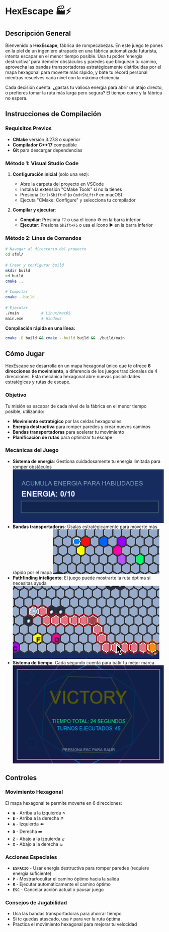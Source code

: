 # HexEscape 🏭⚡

## Descripción General

Bienvenido a **HexEscape**, fábrica de rompecabezas. En este juego te pones en la piel de un ingeniero atrapado en una fábrica automatizada futurista, intenta escapar en el menor tiempo posible. Usa tu poder 'energía destructiva' para demoler obstáculos y paredes que bloquean tu camino, aprovecha las bandas transportadoras estratégicamente distribuidas por el mapa hexagonal para moverte más rápido, y bate tu récord personal mientras resuelves cada nivel con la máxima eficiencia.

Cada decisión cuenta: ¿gastas tu valiosa energía para abrir un atajo directo, o prefieres tomar la ruta más larga pero segura? El tiempo corre y la fábrica no espera.

## Instrucciones de Compilación

### Requisitos Previos
- **CMake** versión 3.27.8 o superior
- **Compilador C++17** compatible
- **Git** para descargar dependencias

### Método 1: Visual Studio Code 

1. **Configuración inicial** (solo una vez):
   - Abre la carpeta del proyecto en VSCode
   - Instala la extensión "CMake Tools" si no la tienes
   - Presiona `Ctrl+Shift+P` (o `Cmd+Shift+P` en macOS)
   - Ejecuta "CMake: Configure" y selecciona tu compilador

2. **Compilar y ejecutar**:
   - **Compilar**: Presiona `F7` o usa el ícono ⚙️ en la barra inferior
   - **Ejecutar**: Presiona `Shift+F5` o usa el ícono ▶️ en la barra inferior

### Método 2: Línea de Comandos

```bash
# Navegar al directorio del proyecto
cd sfml/

# Crear y configurar build
mkdir build
cd build
cmake ..

# Compilar
cmake --build .

# Ejecutar
./main          # Linux/macOS
main.exe        # Windows
```

**Compilación rápida en una línea:**
```bash
cmake -B build && cmake --build build && ./build/main
```

## Cómo Jugar

HexEscape se desarrolla en un mapa hexagonal único que te ofrece **6 direcciones de movimiento**, a diferencia de los juegos tradicionales de 4 direcciones. Esta mecánica hexagonal abre nuevas posibilidades estratégicas y rutas de escape.

### Objetivo
Tu misión es escapar de cada nivel de la fábrica en el menor tiempo posible, utilizando:

- **Movimiento estratégico** por las celdas hexagonales
- **Energía destructiva** para romper paredes y crear nuevos caminos
- **Bandas transportadoras** para acelerar tu movimiento
- **Planificación de rutas** para optimizar tu escape

### Mecánicas del Juego
- **Sistema de energía**: Gestiona cuidadosamente tu energía limitada para romper obstáculos
![Sistema de energia](assets/gifs/energy.gif)
- **Bandas transportadoras**: Úsalas estratégicamente para moverte más rápido por el mapa
![Bandas trasnportadoras](assets/gifs/banda.gif)
- **Pathfinding inteligente**: El juego puede mostrarte la ruta óptima si necesitas ayuda
![Path Finding Inteligente](assets/gifs/path.gif)
- **Sistema de tiempo**: Cada segundo cuenta para batir tu mejor marca
![Sistema de tiempo](assets/gifs/time.gif)

## Controles

### Movimiento Hexagonal
El mapa hexagonal te permite moverte en 6 direcciones:

- **`W`** - Arriba a la izquierda ↖️
- **`E`** - Arriba a la derecha ↗️
- **`A`** - Izquierda ⬅️
- **`D`** - Derecha ➡️
- **`Z`** - Abajo a la izquierda ↙️
- **`X`** - Abajo a la derecha ↘️

### Acciones Especiales
- **`ESPACIO`** - Usar energía destructiva para romper paredes (requiere energía suficiente)
- **`P`** - Mostrar/ocultar el camino óptimo hacia la salida
- **`R`** - Ejecutar automáticamente el camino óptimo
- **`ESC`** - Cancelar acción actual o pausar juego

### Consejos de Jugabilidad
- Usa las bandas transportadoras para ahorrar tiempo
- Si te quedas atascado, usa `P` para ver la ruta óptima
- Practica el movimiento hexagonal para mejorar tu velocidad
